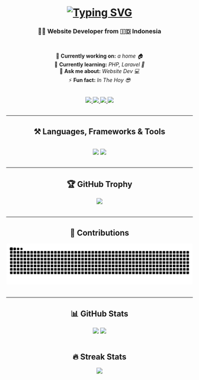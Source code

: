 <h1 align="center">
  <a href="https://github.com/MuhammadRidwan54">
    <img 
      src="https://readme-typing-svg.demolab.com?font=Fira+Code&weight=500&size=25&duration=3500&pause=500&color=14FFFF&center=true&vCenter=true&random=false&width=452&height=62&lines=Hi+Kids;This+is+your+dad;I'm+Sibe.Wee" 
      alt="Typing SVG" />
  </a>
</h1>

<h3 align="center">👨‍💻 Website Developer from 🇮🇩 Indonesia</h3>

<br/>

<div align="center">

🚧 <b>Currently working on:</b> <i>a home 🏠</i><br/>
🌱 <b>Currently learning:</b> <i>PHP, Laravel 🚀</i><br/>
💬 <b>Ask me about:</b> <i>Website Dev 💻</i><br/>
⚡ <b>Fun fact:</b> <i>In The Hoy 😎</i>

</div>

<br/>

<!-- Social Media Badges -->
<div align="center"> 
  <a href="mailto:productionridwan54@gmail.com">
    <img src="https://img.shields.io/badge/Gmail-333333?style=for-the-badge&logo=gmail&logoColor=red" />
  </a>
  <a href="https://www.linkedin.com/in/your-linkedin" target="_blank">
    <img src="https://img.shields.io/badge/LinkedIn-0077B5?style=for-the-badge&logo=linkedin&logoColor=white" />
  </a>
  <a href="https://www.instagram.com/rdwn.wee" target="_blank">
    <img src="https://img.shields.io/badge/Instagram-E4405F?style=for-the-badge&logo=instagram&logoColor=white" />
  </a>
  <a href="https://github.com/MuhammadRidwan54" target="_blank">
    <img src="https://img.shields.io/badge/Portfolio-FF5722?style=for-the-badge&logo=todoist&logoColor=white" />
  </a>
</div>

<br/>
<hr/>

<h2 align="center">⚒️ Languages, Frameworks & Tools</h2>
<br/>
<div align="center">
  <img src="https://skillicons.dev/icons?i=bootstrap,html,css,vscode,github,figma,tailwind,laravel" />
  <img src="https://skillicons.dev/icons?i=python,php,javascript,java,mysql,flask" />
</div>

<br/>
<hr/>

<h2 align="center">🏆 GitHub Trophy</h2>
<div align="center">
  <img src="https://github-profile-trophy.vercel.app/?username=muhammadridwan54&theme=monokai&margin-w=15&no-bg=true" />
</div>

<br/>
<hr/>

<h2 align="center">🐍 Contributions</h2>
<div align="center">
  <img alt="snake eating my contributions" src="https://raw.githubusercontent.com/muhammadridwan54/muhammadridwan54/output/github-contribution-grid-snake.svg" />
</div>

<br/>
<hr/>

<h2 align="center">📊 GitHub Stats</h2>
<div align="center">
  <img width="390" src="https://github-readme-stats.vercel.app/api?username=muhammadridwan54&count_private=true&theme=react&border_radius=10" />
  <img width="390" src="https://github-readme-stats.vercel.app/api/top-langs?username=muhammadridwan54&count_private=true&show_icons=true&theme=react&rank_icon=github&border_radius=10" />
</div>

<br/>

<h2 align="center">🔥 Streak Stats</h2>
<div align="center">
  <img src="https://github-readme-streak-stats.herokuapp.com?user=muhammadridwan54&theme=react&border_radius=10&date_format=M%20j%5B%2C%20Y%5D" />
</div>

<br/><br/>
